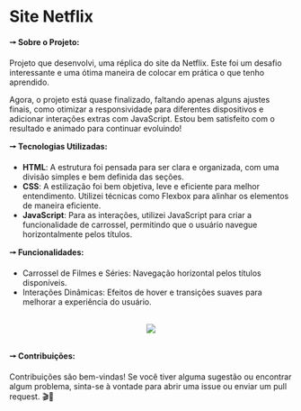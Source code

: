 # **Site Netflix**

**🠖 Sobre o Projeto:**

Projeto que desenvolvi, uma réplica do site da Netflix. Este foi um desafio interessante e uma ótima maneira de colocar em prática o que tenho aprendido.

Agora, o projeto está quase finalizado, faltando apenas alguns ajustes finais, como otimizar a responsividade para diferentes dispositivos e adicionar interações extras com JavaScript. Estou bem satisfeito com o resultado e animado para continuar evoluindo!

**🠖 Tecnologias Utilizadas:**

- **HTML**: A estrutura foi pensada para ser clara e organizada, com uma divisão simples e bem definida das seções.
- **CSS**: A estilização foi bem objetiva, leve e eficiente para melhor entendimento. Utilizei técnicas como Flexbox para alinhar os elementos de maneira eficiente.
- **JavaScript**: Para as interações, utilizei JavaScript para criar a funcionalidade de carrossel, permitindo que o usuário navegue horizontalmente pelos títulos.

**🠖 Funcionalidades:**

- Carrossel de Filmes e Séries: Navegação horizontal pelos títulos disponíveis.
- Interações Dinâmicas: Efeitos de hover e transições suaves para melhorar a experiência do usuário.

<div align="center">
  <br><img src="https://github.com/user-attachments/assets/e211f10c-d677-47b6-a57c-818a2509d288" aling=center>
</div><br>

**🠖 Contribuições:**

Contribuições são bem-vindas! Se você tiver alguma sugestão ou encontrar algum problema, sinta-se à vontade para abrir uma issue ou enviar um pull request. 🎬🍿
